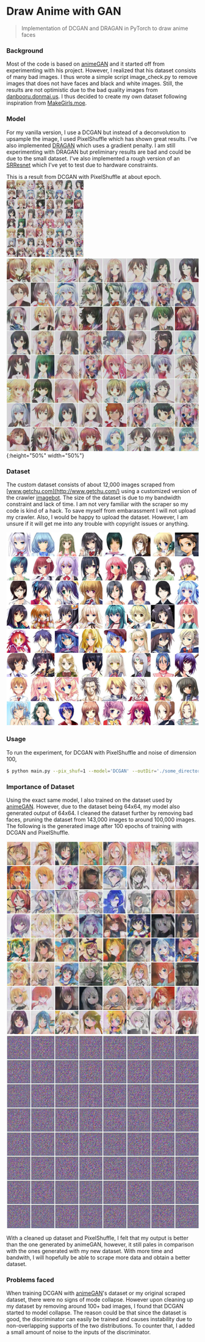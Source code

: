# Draw Anime with GAN

> Implementation of DCGAN and DRAGAN in PyTorch to draw anime faces





### Background
Most of the code is based on [animeGAN](https://github.com/jayleicn/animeGAN) and it started off from experimenting with his project. However, I realized that his dataset consists of many bad images. I thus wrote a simple script image_check.py to remove images that does not have faces and black and white images. Still, the results are not optimistic due to the bad quality images from [danbooru.donmai.us](http://danbooru.donmai.us/). I thus decided to create my own dataset following inspiration from [MakeGirls.moe](https://github.com/makegirlsmoe/makegirls.moe_web).

### Model
For my vanilla version, I use a DCGAN but instead of a deconvolution to upsample the image, I used PixelShuffle which has shown great results. I've also implemented [DRAGAN](https://github.com/kodalinaveen3/DRAGAN) which uses a gradient penalty. I am still experimenting with DRAGAN but preliminary results are bad and could be due to the small dataset. I've also implemented a rough version of an [SRResnet](https://github.com/kodalinaveen3/DRAGAN) which I've yet to test due to hardware constraints.

This is a result from DCGAN with PixelShuffle at about epoch.
<img src="images/fakes_samples_new.png" width="40%">
![fake_sample_1](images/fakes_samples_new.png){:height="50%" width="50%"}

### Dataset

The custom dataset consists of about 12,000 images scraped from [www.getchu.com](http://www.getchu.com/) using a customized version of the crawler [imagebot](https://github.com/amol9/imagebot/). The size of the dataset is due to my bandwidth constraint and lack of time. I am not very familiar with the scraper so my code is kind of a hack. To save myself from embarassment I will not upload my crawler. Also, I would be happy to upload the dataset. However, I am unsure if it will get me into any trouble with copyright issues or anything.

![real_sample](images/real_sample.png)



### Usage

To run the experiment, for DCGAN with PixelShuffle and noise of dimension 100,

```bash
$ python main.py --pix_shuf=1 --model='DCGAN' --outDir='./some_directory' --nz=100
```

### Importance of Dataset
Using the exact same model, I also trained on the dataset used by [animeGAN](https://github.com/jayleicn/animeGAN). However, due to the dataset being 64x64, my model also generated output of 64x64. I cleaned the dataset further by removing bad faces, pruning the dataset from 143,000 images to around 100,000 images. The following is the generated image after 100 epochs of training with DCGAN and PixelShuffle.


![fake_sample_old](images/fake_sample_old.png)
![fake_sample_old_gid](images/fake_sample_old.gif)

With a cleaned up dataset and PixelShuffle, I felt that my output is better than the one generated by animeGAN, however, it still pales in comparison with the ones generated with my new dataset. With more time and bandwith, I will hopefully be able to scrape more data and obtain a better dataset.

### Problems faced
When training DCGAN with [animeGAN](https://github.com/jayleicn/animeGAN)'s dataset or my original scraped dataset, there were no signs of mode collapse. However upon cleaning up my dataset by removing around 100+ bad images, I found that DCGAN started to model collapse. The reason could be that since the dataset is good, the discriminator can easily be trained and causes instability due to non-overlapping supports of the two distributions. To counter that, I added a small amount of noise to the inputs of the discriminator.

